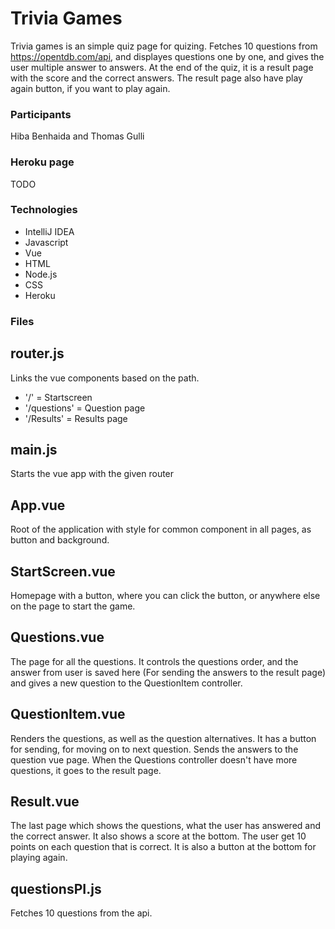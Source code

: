 # **Trivia Games**
Trivia games is an simple quiz page for quizing. Fetches 10 questions from https://opentdb.com/api, and displayes
questions one by one, and gives the user multiple answer to answers. At the end of the quiz, it is a result page with the score
and the correct answers. The result page also have play again button, if you want to play again.

### Participants
Hiba Benhaida and Thomas Gulli

### Heroku page
TODO

### Technologies
- IntelliJ IDEA
- Javascript
- Vue
- HTML
- Node.js
- CSS
- Heroku

### Files

## router.js
Links the vue components based on the path.

- '/' = Startscreen
- '/questions' = Question page
- '/Results' = Results page

## main.js
Starts the vue app with the given router


## App.vue
Root of the application with style for common component in all pages, as button and background.

## StartScreen.vue
Homepage with a button, where you can click the button, or anywhere else on the page to start the game.


## Questions.vue
The page for all the questions. It controls the questions order, and the answer from user is saved here (For sending the answers to the result page) and gives a new question to the QuestionItem controller.


## QuestionItem.vue
Renders the questions, as well as the question alternatives. It has a button for sending, for moving on to next question.
Sends the answers to the question vue page. When the Questions controller doesn't have more questions, it goes to the result page.

## Result.vue
The last page which shows the questions, what the user has answered and the correct answer.
It also shows a score at the bottom. The user get 10 points on each question that is correct.
It is also a button at the bottom for playing again.

## questionsPI.js
Fetches 10 questions from the api.
